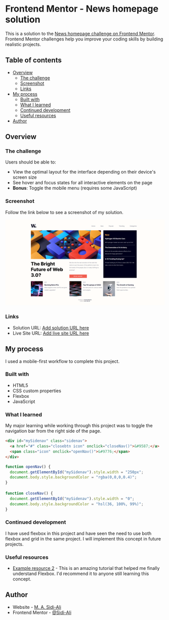 # Frontend Mentor - News homepage solution

This is a solution to the [News homepage challenge on Frontend Mentor](https://www.frontendmentor.io/challenges/news-homepage-H6SWTa1MFl). Frontend Mentor challenges help you improve your coding skills by building realistic projects.

## Table of contents

- [Overview](#overview)
  - [The challenge](#the-challenge)
  - [Screenshot](#screenshot)
  - [Links](#links)
- [My process](#my-process)
  - [Built with](#built-with)
  - [What I learned](#what-i-learned)
  - [Continued development](#continued-development)
  - [Useful resources](#useful-resources)
- [Author](#author)

## Overview

### The challenge

Users should be able to:

- View the optimal layout for the interface depending on their device's screen size
- See hover and focus states for all interactive elements on the page
- **Bonus**: Toggle the mobile menu (requires some JavaScript)

### Screenshot

Follow the link below to see a screenshot of my solution.

![](assets/images/screenshot.png)

### Links

- Solution URL: [Add solution URL here](https://github.com/Sidi-Ali/news-homepage)
- Live Site URL: [Add live site URL here]( https://sidi-ali.github.io/news-homepage/)

## My process
I used a mobile-first workflow to complete this project.

### Built with

- HTML5
- CSS custom properties
- Flexbox
- JavaScript


### What I learned

My major learning while working through this project was to toggle the navigation bar from the right side of the page.

```html
<div id="mySidenav" class="sidenav">
  <a href="#" class="closebtn icon" onclick="closeNav()">&#9587;</a>
  <span class="icon" onclick="openNav()">&#9776;</span>
</div>
```

```js
function openNav() {
  document.getElementById("mySidenav").style.width = "250px";
  document.body.style.backgroundColor = "rgba(0,0,0,0.4)";
}

function closeNav() {
  document.getElementById("mySidenav").style.width = "0";
  document.body.style.backgroundColor = "hsl(36, 100%, 99%)";
}
```


### Continued development

I have used flexbox in this project and have seen the need to use both flexbox and grid in the same project. I will implement this concept in future projects.

### Useful resources

- [Example resource 2](flexbox.io) - This is an amazing tutorial that helped me finally understand Flexbox. I'd recommend it to anyone still learning this concept.

## Author

- Website - [M. A. Sidi-Ali](https://www.linkedin.com/in/muhammad-adamu-sidi-ali-907a486b/)
- Frontend Mentor - [@Sidi-Ali](https://www.frontendmentor.io/profile/Sidi-Ali)
